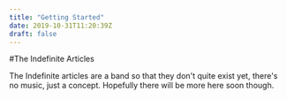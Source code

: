 ```yaml
---
title: "Getting Started"
date: 2019-10-31T11:20:39Z
draft: false
---
```


#The Indefinite Articles

The Indefinite articles are a band so that they don't quite exist yet, there's no music, just a concept. Hopefully there will be more here soon though.
